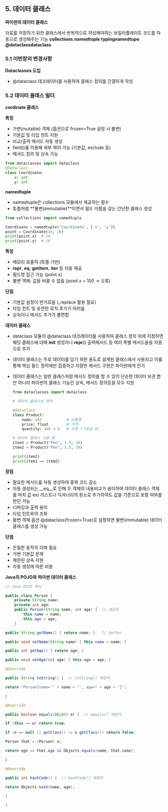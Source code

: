 
## 5. 데이터 클래스

**파이썬의 데이터 클래스**

자료를 저장하기 위한 클래스에서 반복적으로 작성해야하는 보일러플레이트 코드를 자동으로 생성해주는 기능
**collections.namedtuple
typingnamedtupe
@dataclassdataclass**

### 5.1 이번장의 변경사항

**Dataclasses 도입**

- @dataclass 데코레이터를 사용하여 클래스 정의를 간결하게 작성

### 5.2 데이터 클래스 빌더

**cordinate 클래스**

**특징**

- 가변(mutable) 객체 (옵션으로 frozen=True 설정 시 불변)
- 기본값 및 타입 힌트 지원
- 비교/출력 메서드 자동 생성
- field()를 이용해 세부 제어 가능 (기본값, exclude 등)
- 메서드 정의 및 상속 가능

```python
from dataclasses import dataclass
@dataclass
class Coordinate:
	x: int
	y: int
```

**namedtuple**

- namedtuple은 collections 모듈에서 제공하는 함수
- 튜플처럼 **불변(immutable)**이면서 필드 이름을 갖는 간단한 클래스 생성

```python
from collections import namedtuple

Coordinate = namedtuple('Coordinate', ['x', 'y'])
point = Coordinate(10, 20)
print(point.x)  # 10
print(point.y)  # 20
```

**특징**

- 메모리 효율적 (튜플 기반)
- __repr__, __eq__, __getitem__, __iter__ 등 자동 제공
- 필드명 접근 가능 (point.x)
- 불변 객체: 값을 바꿀 수 없음 (point.x = 100 → 오류)

**단점**

- 기본값 설정이 번거로움 (_replace 활용 필요)
- 타입 힌트 및 유연한 로직 추가가 어려움
- 상속이나 메서드 추가가 불편함

**데이터 클래스**

- dataclass 모듈의 @dataclass 데코레이터를 사용하여 클래스 정의 위에 지정하면 해당 클래스에 대해 __init__ 생성자나 __repr__() 출력메서드 등 여러 특별 메서드들을 자동으로 추가
- 데이터 클래스는 주로 데이터를 담기 위한 용도로 설계된 클래스에서 사용되고 이를 통해 핵심 필드 정의에만 집중하고 자잘한 메서드 구현은 파이썬에게 전가
- 데이터 클래스는 일반 클래스처럼 메서드 정의를 할 수 있어 단순한 데이터 보관 뿐만 아니라 파이썬의 클래스 기능인 상속, 메서드 정의등을 모두 지원
    
    ```python
    from dataclasses import dataclass
    
    # 데이터 클래스로 정의
    
    @dataclass
    class Product:
    	name: str           # 상품명
    	price: float        # 가격
    	quantity: int = 0   # 수량 (기본값 0)
    
    # 데이터 클래스 사용 예
    item1 = Product("Pen", 1.5, 10)
    item2 = Product("Pen", 1.5, 10)
    
    print(item1)
    print(item1 == item2)
    ```
    

**장점**

- 필요한 메서드를 자동 생성하여 중복 코드 감소
- 자동 생성되는 __eq__로 인해 두 객체의 내용비교가 용이하며 데이터 클래스 객체를 마치 값 
ex) 리스트나 딕셔너리의 원소로 추가하여도 값을 기준으로 포함 여부를 판단 가능
- 디버깅과 출력 용이
- 타입 힌트와의 조화
- 불변 객체 옵션
@dataclass(frozen=True)로 설정하면 불변(immutable) 데이터 클래스를 생성 가능

**단점**

- 은밀한 동작의 이해 필요
- 가변 기본값 문제
- 제한된 상속 지원
- 자동 생성에 따른 비용

**Java의 POJO와 파이썬 데이터 클래스**

```java
// Java POJO 예시

public class Person {
	private String name;
	private int age;
	public Person(String name, int age) {  // 생성자
		this.name = name;
		this.age = age;
	}

public String getName() { return name; }   // Getter

public void setName(String name) { this.name = name; }

public int getAge() { return age; }

public void setAge(int age) { this.age = age; }

@Override

public String toString() {  // toString() 재정의

return "Person{name='" + name + "', age=" + age + "}";

}

@Override

public boolean equals(Object o) {  // equals() 재정의

if (this == o) return true;

if (o == null || getClass() != o.getClass()) return false;

Person that = (Person) o;

return age == that.age && Objects.equals(name, that.name);

}

@Override

public int hashCode() {  // hashCode() 재정의

return Objects.hash(name, age);

}

}
```
